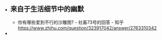 - ## 来自于生活细节中的幽默
	- 你有哪些爱到不行的沙雕图? - 社畜73号的回答 - 知乎 https://www.zhihu.com/question/323917042/answer/2763310342
-